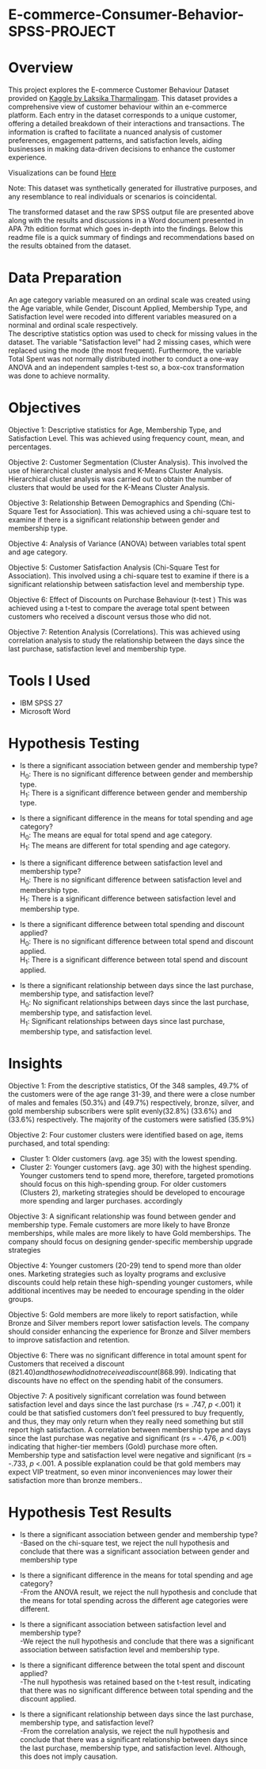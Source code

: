 # E-commerce-Consumer-Behavior-SPSS-PROJECT
# Overview
This project explores the E-commerce Customer Behaviour Dataset provided on [Kaggle by Laksika Tharmalingam](https://www.kaggle.com/datasets/uom190346a/e-commerce-customer-behavior-dataset). This dataset provides a comprehensive view of customer behaviour within an e-commerce platform. Each entry in the dataset corresponds to a unique customer, offering a detailed breakdown of their interactions and transactions. The information is crafted to facilitate a nuanced analysis of customer preferences, engagement patterns, and satisfaction levels, aiding businesses in making data-driven decisions to enhance the customer experience. <br />

Visualizations can be found [Here](https://omoredeiguma.github.io/Website-Hosting-E-Commerce.github.io/)

Note: This dataset was synthetically generated for illustrative purposes, and any resemblance to real individuals or scenarios is coincidental. <br />

The transformed dataset and the raw SPSS output file are presented above along with the results and discussions in a Word document presented in APA 7th edition format which goes in-depth into the findings. Below this readme file is a quick summary of findings and recommendations based on the results obtained from the dataset.<br />

# Data Preparation
An age category variable measured on an ordinal scale was created using the Age variable, while Gender, Discount Applied, Membership Type, and Satisfaction level were recoded into different variables measured on a norminal and ordinal scale respectively. <br />
The descriptive statistics option was used to check for missing values in the dataset. The variable "Satisfaction level" had 2 missing cases, which were replaced using the mode (the most frequent). Furthermore, the variable Total Spent was not normally distributed inother to conduct a  one-way ANOVA and an independent samples t-test so, a box-cox transformation was done to achieve normality.

# Objectives
Objective 1: Descriptive statistics for Age, Membership Type, and Satisfaction Level. This was achieved using frequency count, mean, and percentages. <br />

Objective 2: Customer Segmentation (Cluster Analysis). This involved the use of hierarchical cluster analysis and K-Means Cluster Analysis. Hierarchical cluster analysis was carried out to obtain the number of clusters that would be used for the K-Means Cluster Analysis. <br />

Objective 3: Relationship Between Demographics and Spending (Chi-Square Test for Association). This was achieved using a chi-square test to examine if there is a significant relationship between gender and membership type. <br />

Objective 4: Analysis of Variance (ANOVA) between variables total spent and age category. <br />

Objective 5: Customer Satisfaction Analysis (Chi-Square Test for Association). This involved using a chi-square test to examine if there is a significant relationship between satisfaction level and membership type. <br />

Objective 6: Effect of Discounts on Purchase Behaviour (t-test ) This was achieved using a t-test to compare the average total spent between customers who received a discount versus those who did not. <br />

Objective 7: Retention Analysis (Correlations). This was achieved using correlation analysis to study the relationship between the days since the last purchase, satisfaction level and membership type.

# Tools I Used
* IBM SPSS 27
* Microsoft Word <br />

# Hypothesis Testing
* Is there a significant association between gender and membership type? <br />
  H<sub>0</sub>: There is no significant difference between gender and membership type. <br />
  H<sub>1</sub>: There is a significant difference between gender and membership type. <br />
  
* Is there a significant difference in the means for total spending and age category? <br />
  H<sub>0</sub>: The means are equal for total spend and age category.  <br />
  H<sub>1</sub>: The means are different for total spending and age category.  <br />

* Is there a significant difference between satisfaction level and membership type? <br />
  H<sub>0</sub>: There is no significant difference between satisfaction level and membership type. <br />
  H<sub>1</sub>: There is a significant difference between satisfaction level and membership type. <br />

* Is there a significant difference between total spending and discount applied? <br />
   H<sub>0</sub>: There is no significant difference between total spend and discount applied. <br />
   H<sub>1</sub>: There is a significant difference between total spend and discount applied. <br />

* Is there a significant relationship between days since the last purchase, membership type, and satisfaction level? <br />
   H<sub>0</sub>: No significant relationships between days since the last purchase, membership type, and satisfaction level. <br />
   H<sub>1</sub>: Significant relationships between days since last purchase, membership type, and satisfaction level. <br />

# Insights
Objective 1: From the descriptive statistics, Of the 348 samples, 49.7% of the customers were of the age range 31-39, and there were a close number of males and females (50.3%) and (49.7%) respectively, bronze, silver, and gold membership subscribers were split evenly(32.8%) (33.6%) and (33.6%) respectively. The majority of the customers were satisfied (35.9%) <br />

Objective 2: Four customer clusters were identified based on age, items purchased, and total spending:
* Cluster 1: Older customers (avg. age 35) with the lowest spending.
* Cluster 2: Younger customers (avg. age 30) with the highest spending.
Younger customers tend to spend more, therefore, targeted promotions should focus on this high-spending group. For older customers (Clusters 2), marketing strategies should be developed to encourage more spending and larger purchases. accordingly​ <br />

Objective 3: A significant relationship was found between gender and membership type. Female customers are more likely to have Bronze memberships, while males are more likely to have Gold memberships​. The company should focus on designing gender-specific membership upgrade strategies <br />

Objective 4: Younger customers (20-29) tend to spend more than older ones. Marketing strategies such as loyalty programs and exclusive discounts could help retain these high-spending younger customers, while additional incentives may be needed to encourage spending in the older groups. <br />

Objective 5: Gold members are more likely to report satisfaction, while Bronze and Silver members report lower satisfaction levels. The company should consider enhancing the experience for Bronze and Silver members to improve satisfaction and retention. <br />

Objective 6: There was no significant difference in total amount spent for Customers that received a discount ($821.40) and those who did not receive a discount ($868.99). Indicating that discounts have no effect on the spending habit of the consumers. <br />

Objective 7: A positively significant correlation was found between satisfaction level and days since the last purchase (rs = .747, *p* <.001) it could be that satisfied customers don’t feel pressured to buy frequently, and thus, they may only return when they really need something but still report high satisfaction. A correlation between membership type and days since the last purchase was negative and significant (rs = -.476, *p* <.001) indicating that higher-tier members (Gold) purchase more often. Membership type and satisfaction level were negative and significant (rs = -.733, *p* <.001. A possible explanation could be that gold members may expect VIP treatment, so even minor inconveniences may lower their satisfaction more than bronze members.. <br />

# Hypothesis Test Results
 * Is there a significant association between gender and membership type? <br />
  -Based on the chi-square test, we reject the null hypothesis and conclude that there was a significant association between gender and membership type <br />

* Is there a significant difference in the means for total spending and age category? <br />
  -From the ANOVA result, we reject the null hypothesis and conclude that the means for total spending across the different age categories were different. <br />
  
* Is there a significant association between satisfaction level and membership type? <br />
  -We reject the null hypothesis and conclude that there was a significant association between satisfaction level and membership type. <br />
  
* Is there a significant difference between the total spent and discount applied? <br />
  -The null hypothesis was retained based on the t-test result, indicating that there was no significant difference between total spending and the discount applied. <br />
  
* Is there a significant relationship between days since the last purchase, membership type, and satisfaction level? <br />
  -From the correlation analysis, we reject the null hypothesis and conclude that there was a significant relationship between days since the last purchase, membership type, and satisfaction level. Although, this does not imply causation.
